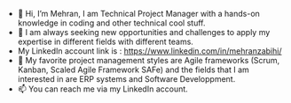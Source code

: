 - 👋 Hi, I’m Mehran, I am Technical Project Manager with a hands-on knowledge in coding and other technical cool stuff. 
- 👀 I am always seeking new opportunities and challenges to apply my expertise in different fields with different teams.
-  My LinkedIn account link is : https://www.linkedin.com/in/mehranzabihi/
- 🌱 My favorite project management styles are Agile frameworks (Scrum, Kanban, Scaled Agile Framework SAFe) and the fields that I am interested in are ERP systems and Software Developpment.
- 📫 You can reach me via my LinkedIn account.

<!---
mehranzbh/mehranzbh is a ✨ special ✨ repository because its `README.md` (this file) appears on your GitHub profile.
You can click the Preview link to take a look at your changes.
--->
